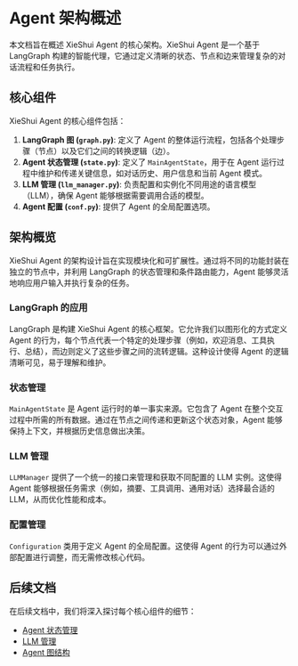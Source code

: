 # Agent 架构概述

本文档旨在概述 XieShui Agent 的核心架构。XieShui Agent 是一个基于 LangGraph 构建的智能代理，它通过定义清晰的状态、节点和边来管理复杂的对话流程和任务执行。

## 核心组件

XieShui Agent 的核心组件包括：

1. **LangGraph 图 (`graph.py`)**: 定义了 Agent 的整体运行流程，包括各个处理步骤（节点）以及它们之间的转换逻辑（边）。
2. **Agent 状态管理 (`state.py`)**: 定义了 `MainAgentState`，用于在 Agent 运行过程中维护和传递关键信息，如对话历史、用户信息和当前 Agent 模式。
3. **LLM 管理 (`llm_manager.py`)**: 负责配置和实例化不同用途的语言模型（LLM），确保 Agent 能够根据需要调用合适的模型。
4. **Agent 配置 (`conf.py`)**: 提供了 Agent 的全局配置选项。

## 架构概览

XieShui Agent 的架构设计旨在实现模块化和可扩展性。通过将不同的功能封装在独立的节点中，并利用 LangGraph 的状态管理和条件路由能力，Agent 能够灵活地响应用户输入并执行复杂的任务。

### LangGraph 的应用

LangGraph 是构建 XieShui Agent 的核心框架。它允许我们以图形化的方式定义 Agent 的行为，每个节点代表一个特定的处理步骤（例如，欢迎消息、工具执行、总结），而边则定义了这些步骤之间的流转逻辑。这种设计使得 Agent 的逻辑清晰可见，易于理解和维护。

### 状态管理

`MainAgentState` 是 Agent 运行时的单一事实来源。它包含了 Agent 在整个交互过程中所需的所有数据。通过在节点之间传递和更新这个状态对象，Agent 能够保持上下文，并根据历史信息做出决策。

### LLM 管理

`LLMManager` 提供了一个统一的接口来管理和获取不同配置的 LLM 实例。这使得 Agent 能够根据任务需求（例如，摘要、工具调用、通用对话）选择最合适的 LLM，从而优化性能和成本。

### 配置管理

`Configuration` 类用于定义 Agent 的全局配置。这使得 Agent 的行为可以通过外部配置进行调整，而无需修改核心代码。

## 后续文档

在后续文档中，我们将深入探讨每个核心组件的细节：

* [Agent 状态管理](Agent状态管理.md)
* [LLM 管理](LLM管理.md)
* [Agent 图结构](Agent图结构.md)
